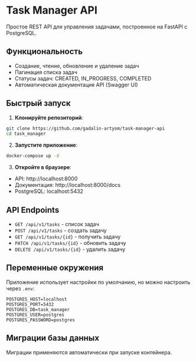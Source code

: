 # Task Manager API

Простое REST API для управления задачами, построенное на FastAPI с PostgreSQL.

## Функциональность

- Создание, чтение, обновление и удаление задач
- Пагинация списка задач
- Статусы задач: CREATED, IN_PROGRESS, COMPLETED
- Автоматическая документация API (Swagger UI)

## Быстрый запуск

1. **Клонируйте репозиторий**:
```bash
git clone https://github.com/gadalin-artyom/task-manager-api
cd task_manager
```

2. **Запустите приложение**:
```bash
docker-compose up -d
```

3. **Откройте в браузере**:
- API: http://localhost:8000
- Документация: http://localhost:8000/docs
- PostgreSQL: localhost:5432

## API Endpoints

- `GET /api/v1/tasks` - список задач
- `POST /api/v1/tasks` - создать задачу
- `GET /api/v1/tasks/{id}` - получить задачу
- `PATCH /api/v1/tasks/{id}` - обновить задачу
- `DELETE /api/v1/tasks/{id}` - удалить задачу

## Переменные окружения

Приложение использует настройки по умолчанию, но можно настроить через `.env`:

```env
POSTGRES_HOST=localhost
POSTGRES_PORT=5432
POSTGRES_DB=task_manager
POSTGRES_USER=postgres
POSTGRES_PASSWORD=postgres
```

## Миграции базы данных

Миграции применяются автоматически при запуске контейнера.